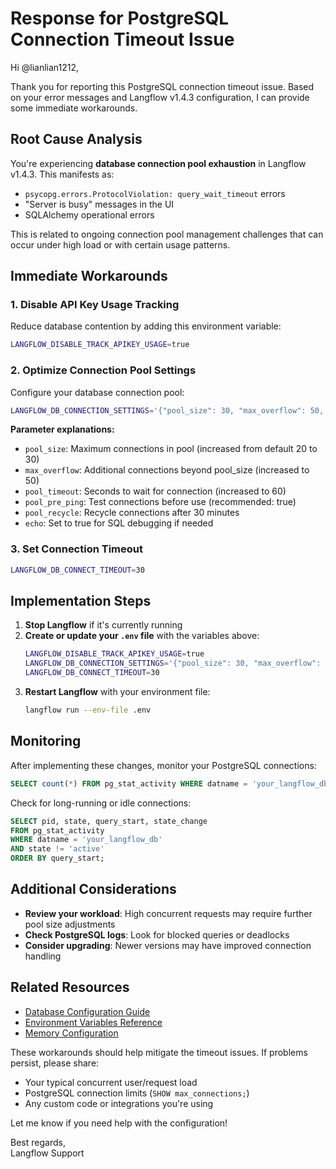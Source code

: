 # Response for PostgreSQL Connection Timeout Issue

Hi @lianlian1212,

Thank you for reporting this PostgreSQL connection timeout issue. Based on your error messages and Langflow v1.4.3 configuration, I can provide some immediate workarounds.

## Root Cause Analysis

You're experiencing **database connection pool exhaustion** in Langflow v1.4.3. This manifests as:
- `psycopg.errors.ProtocolViolation: query_wait_timeout` errors
- "Server is busy" messages in the UI
- SQLAlchemy operational errors

This is related to ongoing connection pool management challenges that can occur under high load or with certain usage patterns.

## Immediate Workarounds

### 1. Disable API Key Usage Tracking
Reduce database contention by adding this environment variable:
```bash
LANGFLOW_DISABLE_TRACK_APIKEY_USAGE=true
```

### 2. Optimize Connection Pool Settings
Configure your database connection pool:
```bash
LANGFLOW_DB_CONNECTION_SETTINGS='{"pool_size": 30, "max_overflow": 50, "pool_timeout": 60, "pool_pre_ping": true, "pool_recycle": 1800, "echo": false}'
```

**Parameter explanations:**
- `pool_size`: Maximum connections in pool (increased from default 20 to 30)
- `max_overflow`: Additional connections beyond pool_size (increased to 50)
- `pool_timeout`: Seconds to wait for connection (increased to 60)
- `pool_pre_ping`: Test connections before use (recommended: true)
- `pool_recycle`: Recycle connections after 30 minutes
- `echo`: Set to true for SQL debugging if needed

### 3. Set Connection Timeout
```bash
LANGFLOW_DB_CONNECT_TIMEOUT=30
```

## Implementation Steps

1. **Stop Langflow** if it's currently running
2. **Create or update your `.env` file** with the variables above:
   ```bash
   LANGFLOW_DISABLE_TRACK_APIKEY_USAGE=true
   LANGFLOW_DB_CONNECTION_SETTINGS='{"pool_size": 30, "max_overflow": 50, "pool_timeout": 60, "pool_pre_ping": true, "pool_recycle": 1800}'
   LANGFLOW_DB_CONNECT_TIMEOUT=30
   ```
3. **Restart Langflow** with your environment file:
   ```bash
   langflow run --env-file .env
   ```

## Monitoring

After implementing these changes, monitor your PostgreSQL connections:
```sql
SELECT count(*) FROM pg_stat_activity WHERE datname = 'your_langflow_db';
```

Check for long-running or idle connections:
```sql
SELECT pid, state, query_start, state_change 
FROM pg_stat_activity 
WHERE datname = 'your_langflow_db' 
AND state != 'active' 
ORDER BY query_start;
```

## Additional Considerations

- **Review your workload**: High concurrent requests may require further pool size adjustments
- **Check PostgreSQL logs**: Look for blocked queries or deadlocks
- **Consider upgrading**: Newer versions may have improved connection handling

## Related Resources

- [Database Configuration Guide](https://docs.langflow.org/configuration-custom-database)
- [Environment Variables Reference](https://docs.langflow.org/environment-variables)
- [Memory Configuration](https://docs.langflow.org/memory)

These workarounds should help mitigate the timeout issues. If problems persist, please share:
- Your typical concurrent user/request load
- PostgreSQL connection limits (`SHOW max_connections;`)
- Any custom code or integrations you're using

Let me know if you need help with the configuration!

Best regards,  
Langflow Support